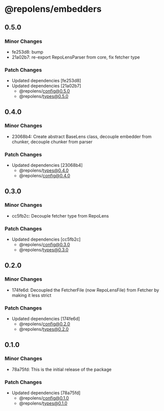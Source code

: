 # @repolens/embedders

## 0.5.0

### Minor Changes

- fe253d8: bump
- 21a02b7: re-export RepoLensParser from core, fix fetcher type

### Patch Changes

- Updated dependencies [fe253d8]
- Updated dependencies [21a02b7]
  - @repolens/config@0.5.0
  - @repolens/types@0.5.0

## 0.4.0

### Minor Changes

- 23068b4: Create abstract BaseLens class, decouple embedder from chunker, decouple chunker from parser

### Patch Changes

- Updated dependencies [23068b4]
  - @repolens/types@0.4.0
  - @repolens/config@0.4.0

## 0.3.0

### Minor Changes

- cc5fb2c: Decouple fetcher type from RepoLens

### Patch Changes

- Updated dependencies [cc5fb2c]
  - @repolens/config@0.3.0
  - @repolens/types@0.3.0

## 0.2.0

### Minor Changes

- 174fe6d: Decoupled the FetcherFile (now RepoLensFile) from Fetcher by making it less strict

### Patch Changes

- Updated dependencies [174fe6d]
  - @repolens/config@0.2.0
  - @repolens/types@0.2.0

## 0.1.0

### Minor Changes

- 78a75fd: This is the initial release of the package

### Patch Changes

- Updated dependencies [78a75fd]
  - @repolens/config@0.1.0
  - @repolens/types@0.1.0
